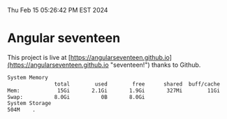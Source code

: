 Thu Feb 15 05:26:42 PM EST 2024

# Angular seventeen


This project is live at [https://angularseventeen.github.io](https://angularseventeen.github.io "seventeen!") thanks to Github.

```bash
System Memory
               total        used        free      shared  buff/cache   available
Mem:            15Gi       2.1Gi       1.9Gi       327Mi        11Gi        13Gi
Swap:          8.0Gi          0B       8.0Gi
System Storage
504M	.
